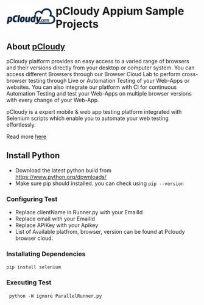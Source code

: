 <h1 style="display:flex;flex-direction:row;align-items: center;"><a target="_blank" rel="noopener noreferrer" href="https://www.pcloudy.com"><img src="/images/pcloudy.png" style="max-width:100%;"></a><span>pCloudy Appium Sample Projects</span></h1>

## About [pCloudy](https://www.pcloudy.com)

pCloudy platform provides an easy access to a varied range of browsers and their versions directly from your desktop or computer system. You can access different Browsers through our Browser Cloud Lab to perform cross-browser testing through Live or Automation Testing of your Web-Apps or websites. You can also integrate our platform with CI for continuous Automation Testing and test your Web-Apps on multiple browser versions with every change of your Web-App.

pCloudy is a expert mobile & web app testing platform integrated with Selenium scripts which enable you to automate your web testing effortlessly.

Read more [here](https://www.pcloudy.com/scale-cross-browser-testing-with-browser-cloud/?utm_source=topbar&utm_medium=website&utm_term=p&utm_campaign=website)

## Install Python
 - Download the latest python build from https://www.python.org/downloads/
 - Make sure pip should installed. you can check using `pip --version`


### Configuring Test
- Replace  clientName in Runner.py with your EmailId 
- Replace email  with your EmailId 
- Replace APiKey  with your Apikey 
- List of Available platfrom, browser, version can be found at Pcloudy browser cloud.


### Installating Dependencies
```
pip install selenium
```

### Executing Test
```
 python -W ignore ParallelRunner.py
```

